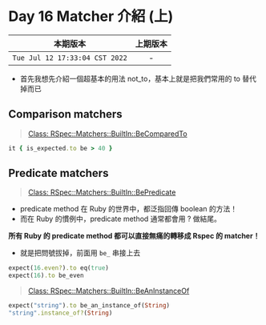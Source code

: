 # Day 16 Matcher 介紹 (上)

|本期版本|上期版本
|:---:|:---:|
`Tue Jul 12 17:33:04 CST 2022` | - 

* 首先我想先介紹一個超基本的用法 not_to，基本上就是把我們常用的 to 替代掉而已

## Comparison matchers

> [Class: RSpec::Matchers::BuiltIn::BeComparedTo](https://rubydoc.info/gems/rspec-expectations/RSpec/Matchers/BuiltIn/BeComparedTo)

```ruby
it { is_expected.to be > 40 }
```


## Predicate matchers

> [Class: RSpec::Matchers::BuiltIn::BePredicate](https://rubydoc.info/gems/rspec-expectations/RSpec/Matchers/BuiltIn/BePredicate)

* predicate method 在 Ruby 的世界中，都泛指回傳 boolean 的方法！
* 而在 Ruby 的慣例中，predicate method 通常都會用 ? 做結尾。

**所有 Ruby 的 predicate method 都可以直接無痛的轉移成 Rspec 的 matcher！**

* 就是把問號拔掉，前面用 `be_` 串接上去


```ruby
expect(16.even?).to eq(true)
expect(16).to be_even
```

> [Class: RSpec::Matchers::BuiltIn::BeAnInstanceOf](https://rubydoc.info/gems/rspec-expectations/RSpec/Matchers/BuiltIn/BeAnInstanceOf)

```ruby
expect("string").to be_an_instance_of(String)
"string".instance_of?(String)
```
